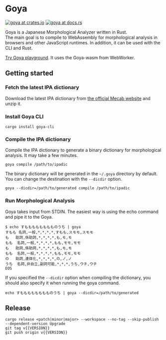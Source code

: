 # Goya

[![goya at crates.io](https://img.shields.io/crates/v/goya.svg)](https://crates.io/crates/goya)
[![goya at docs.rs](https://docs.rs/goya/badge.svg)](https://docs.rs/goya)

Goya is a Japanese Morphological Analyzer written in Rust.  
The main goal is to compile to WebAssembly for morphological analysis in browsers and other JavaScript runtimes. In addition, it can be used with the CLI and Rust.

[Try Goya playground](https://goya.pages.dev/). It uses the Goya-wasm from WebWorker.

## Getting started

### Fetch the latest IPA dictionary

Download the latest IPA dictionary from [the official Mecab website](https://taku910.github.io/mecab/) and unzip it.

### Install Goya CLI

```
cargo install goya-cli
```

### Compile the IPA dictionary

Compile the IPA dictionary to generate a binary dictionary for morphological analysis. It may take a few minutes.

```
goya compile /path/to/ipadic
```

The binary dictionary will be generated in the `~/.goya` directory by default. You can change the destination with the `--dicdir` option.

```
goya --dicdir=/path/to/generated compile /path/to/ipadic
```

### Run Morphological Analysis

Goya takes input from STDIN. The easiest way is using the echo command and pipe it to the Goya.

```
$ echo すもももももももものうち | goya
すもも	名詞,一般,*,*,*,*,すもも,スモモ,スモモ
も	助詞,係助詞,*,*,*,*,も,モ,モ
もも	名詞,一般,*,*,*,*,もも,モモ,モモ
も	助詞,係助詞,*,*,*,*,も,モ,モ
もも	名詞,一般,*,*,*,*,もも,モモ,モモ
の	助詞,連体化,*,*,*,*,の,ノ,ノ
うち	名詞,非自立,副詞可能,*,*,*,うち,ウチ,ウチ
EOS
```

If you specified the `--dicdir` option when compiling the dictionary, you should also specify it when running the goya command.

```
echo すもももももももものうち | goya --dicdir=/path/to/generated
```

## Release

```
cargo release <patch|minor|major> --workspace --no-tag --skip-publish --dependent-version Upgrade
git tag v{{VERSION}}
git push origin v{{VERSION}}
```
